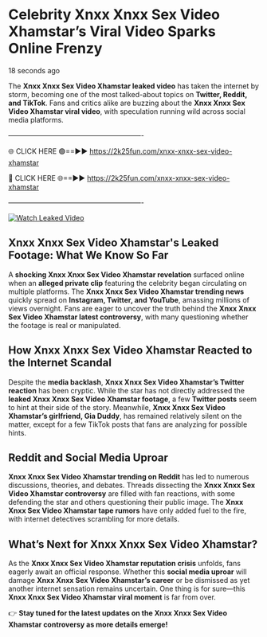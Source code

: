 # Celebrity Xnxx Xnxx Sex Video Xhamstar’s Viral Video Sparks Online Frenzy

18 seconds ago

The **Xnxx Xnxx Sex Video Xhamstar leaked video** has taken the internet by storm, becoming one of the most talked-about topics on **Twitter, Reddit, and TikTok**. Fans and critics alike are buzzing about the **Xnxx Xnxx Sex Video Xhamstar viral video**, with speculation running wild across social media platforms.

———————————————————-

🌐 CLICK HERE 🟢==►► https://2k25fun.com/xnxx-xnxx-sex-video-xhamstar

🔴 CLICK HERE 🌐==►► https://2k25fun.com/xnxx-xnxx-sex-video-xhamstar

———————————————————-

[![Watch Leaked Video](https://miro.medium.com/v2/resize:fit:828/format:webp/1*cilzJN44JGOrTw9NJCrNHA.gif "Watch Leaked Video")](https://2k25fun.com/xnxx-xnxx-sex-video-xhamstar)

## **Xnxx Xnxx Sex Video Xhamstar's Leaked Footage: What We Know So Far**  
A **shocking Xnxx Xnxx Sex Video Xhamstar revelation** surfaced online when an **alleged private clip** featuring the celebrity began circulating on multiple platforms. The **Xnxx Xnxx Sex Video Xhamstar trending news** quickly spread on **Instagram, Twitter, and YouTube**, amassing millions of views overnight. Fans are eager to uncover the truth behind the **Xnxx Xnxx Sex Video Xhamstar latest controversy**, with many questioning whether the footage is real or manipulated.  

## **How Xnxx Xnxx Sex Video Xhamstar Reacted to the Internet Scandal**  
Despite the **media backlash**, **Xnxx Xnxx Sex Video Xhamstar’s Twitter reaction** has been cryptic. While the star has not directly addressed the **leaked Xnxx Xnxx Sex Video Xhamstar footage**, a few **Twitter posts** seem to hint at their side of the story. Meanwhile, **Xnxx Xnxx Sex Video Xhamstar’s girlfriend, Gia Duddy**, has remained relatively silent on the matter, except for a few TikTok posts that fans are analyzing for possible hints.  

## **Reddit and Social Media Uproar**  
**Xnxx Xnxx Sex Video Xhamstar trending on Reddit** has led to numerous discussions, theories, and debates. Threads dissecting the **Xnxx Xnxx Sex Video Xhamstar controversy** are filled with fan reactions, with some defending the star and others questioning their public image. The **Xnxx Xnxx Sex Video Xhamstar tape rumors** have only added fuel to the fire, with internet detectives scrambling for more details.  

## **What’s Next for Xnxx Xnxx Sex Video Xhamstar?**  
As the **Xnxx Xnxx Sex Video Xhamstar reputation crisis** unfolds, fans eagerly await an official response. Whether this **social media uproar** will damage **Xnxx Xnxx Sex Video Xhamstar’s career** or be dismissed as yet another internet sensation remains uncertain. One thing is for sure—this **Xnxx Xnxx Sex Video Xhamstar viral moment** is far from over.  

👉 **Stay tuned for the latest updates on the Xnxx Xnxx Sex Video Xhamstar controversy as more details emerge!**  
